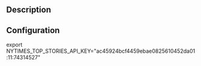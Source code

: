 ## Description

## Configuration

export NYTIMES_TOP_STORIES_API_KEY="ac45924bcf4459ebae0825610452da01:11:74314527"
